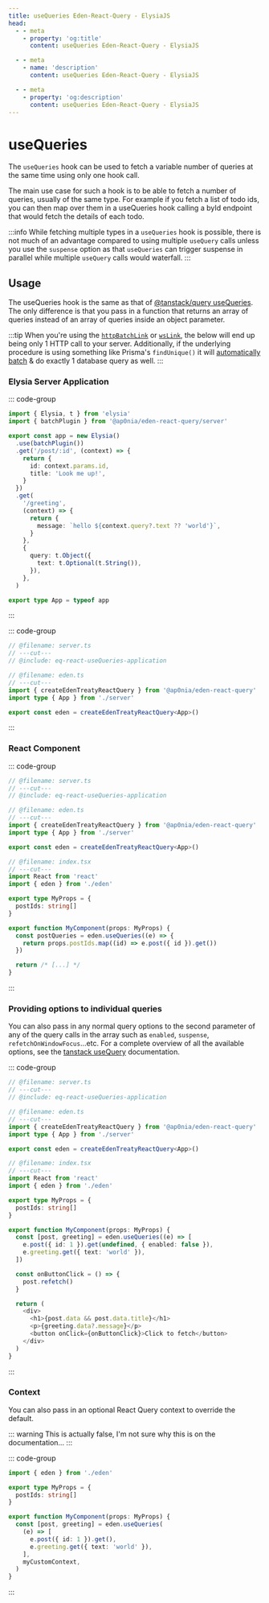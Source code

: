 ```yaml
---
title: useQueries Eden-React-Query - ElysiaJS
head:
  - - meta
    - property: 'og:title'
      content: useQueries Eden-React-Query - ElysiaJS

  - - meta
    - name: 'description'
      content: useQueries Eden-React-Query - ElysiaJS

  - - meta
    - property: 'og:description'
      content: useQueries Eden-React-Query - ElysiaJS
---
```


# useQueries

The `useQueries` hook can be used to fetch a variable number of queries at the same time using only one hook call.

The main use case for such a hook is to be able to fetch a number of queries,
usually of the same type. For example if you fetch a list of todo ids, you can then map over them in a useQueries hook calling a byId endpoint that would fetch the details of each todo.

:::info
While fetching multiple types in a `useQueries` hook is possible,
there is not much of an advantage compared to using multiple `useQuery` calls
unless you use the `suspense` option as that `useQueries` can trigger suspense in parallel
while multiple `useQuery` calls would waterfall.
:::

## Usage

The useQueries hook is the same as that of
[@tanstack/query useQueries](https://tanstack.com/query/v5/docs/framework/react/reference/useQueries).
The only difference is that you pass in a function that returns an array of queries instead of an array of queries inside an object parameter.

:::tip
When you're using the [`httpBatchLink`](/docs/client/links/httpBatchLink) or [`wsLink`](/docs/client/links/wsLink),
the below will end up being only 1 HTTP call to your server.
Additionally, if the underlying procedure is using something like Prisma's `findUnique()` it will
[automatically batch](https://www.prisma.io/docs/guides/performance-and-optimization/query-optimization-performance#solving-n1-in-graphql-with-findunique-and-prismas-dataloader)
& do exactly 1 database query as well.
:::

### Elysia Server Application

::: code-group

```typescript twoslash include eq-react-useQueries-application [server.ts]
import { Elysia, t } from 'elysia'
import { batchPlugin } from '@ap0nia/eden-react-query/server'

export const app = new Elysia()
  .use(batchPlugin())
  .get('/post/:id', (context) => {
    return {
      id: context.params.id,
      title: 'Look me up!',
    }
  })
  .get(
    '/greeting',
    (context) => {
      return {
        message: `hello ${context.query?.text ?? 'world'}`,
      }
    },
    {
      query: t.Object({
        text: t.Optional(t.String()),
      }),
    },
  )

export type App = typeof app
```

:::

::: code-group

```typescript twoslash [eden.ts]
// @filename: server.ts
// ---cut---
// @include: eq-react-useQueries-application

// @filename: eden.ts
// ---cut---
import { createEdenTreatyReactQuery } from '@ap0nia/eden-react-query'
import type { App } from './server'

export const eden = createEdenTreatyReactQuery<App>()
```

:::

### React Component

::: code-group

```typescript twoslash [index.tsx]
// @filename: server.ts
// ---cut---
// @include: eq-react-useQueries-application

// @filename: eden.ts
// ---cut---
import { createEdenTreatyReactQuery } from '@ap0nia/eden-react-query'
import type { App } from './server'

export const eden = createEdenTreatyReactQuery<App>()

// @filename: index.tsx
// ---cut---
import React from 'react'
import { eden } from './eden'

export type MyProps = {
  postIds: string[]
}

export function MyComponent(props: MyProps) {
  const postQueries = eden.useQueries((e) => {
    return props.postIds.map((id) => e.post({ id }).get())
  })

  return /* [...] */
}
```

:::

### Providing options to individual queries

You can also pass in any normal query options to the second parameter of any of the query calls in the array such as `enabled`, `suspense`, `refetchOnWindowFocus`...etc. For a complete overview of all the available options, see the [tanstack useQuery](https://tanstack.com/query/v5/docs/framework/react/reference/useQuery) documentation.

::: code-group

```typescript twoslash [index.tsx]
// @filename: server.ts
// ---cut---
// @include: eq-react-useQueries-application

// @filename: eden.ts
// ---cut---
import { createEdenTreatyReactQuery } from '@ap0nia/eden-react-query'
import type { App } from './server'

export const eden = createEdenTreatyReactQuery<App>()

// @filename: index.tsx
// ---cut---
import React from 'react'
import { eden } from './eden'

export type MyProps = {
  postIds: string[]
}

export function MyComponent(props: MyProps) {
  const [post, greeting] = eden.useQueries((e) => [
    e.post({ id: 1 }).get(undefined, { enabled: false }),
    e.greeting.get({ text: 'world' }),
  ])

  const onButtonClick = () => {
    post.refetch()
  }

  return (
    <div>
      <h1>{post.data && post.data.title}</h1>
      <p>{greeting.data?.message}</p>
      <button onClick={onButtonClick}>Click to fetch</button>
    </div>
  )
}
```

:::

### Context

You can also pass in an optional React Query context to override the default.

::: warning
This is actually false, I'm not sure why this is on the documentation...
:::

::: code-group

```typescript [index.tsx]
import { eden } from './eden'

export type MyProps = {
  postIds: string[]
}

export function MyComponent(props: MyProps) {
  const [post, greeting] = eden.useQueries(
    (e) => [
      e.post({ id: 1 }).get(),
      e.greeting.get({ text: 'world' }),
    ],
    myCustomContext,
  )
}
```

:::
